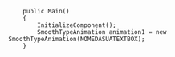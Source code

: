         public Main()
        {
            InitializeComponent();
            SmoothTypeAnimation animation1 = new SmoothTypeAnimation(NOMEDASUATEXTBOX);
        }
